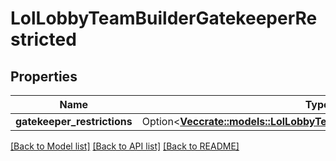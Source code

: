 # LolLobbyTeamBuilderGatekeeperRestricted

## Properties

Name | Type | Description | Notes
------------ | ------------- | ------------- | -------------
**gatekeeper_restrictions** | Option<[**Vec<crate::models::LolLobbyTeamBuilderGatekeeperRestriction>**](LolLobbyTeamBuilderGatekeeperRestriction.md)> |  | [optional]

[[Back to Model list]](../README.md#documentation-for-models) [[Back to API list]](../README.md#documentation-for-api-endpoints) [[Back to README]](../README.md)


